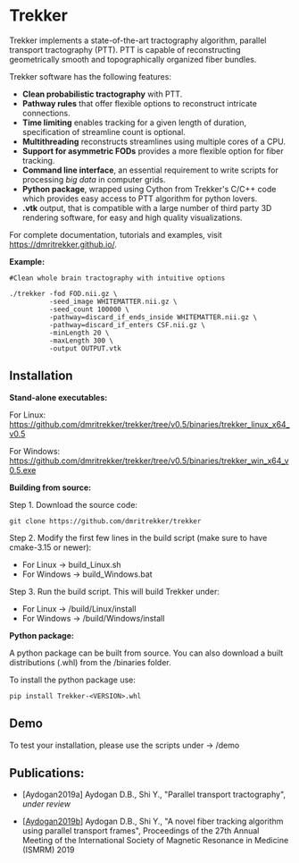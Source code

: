 Trekker
=======

Trekker implements a state-of-the-art tractography algorithm, parallel transport tractography (PTT). PTT is capable of reconstructing geometrically smooth and topographically organized fiber bundles.

Trekker software has the following features:

- **Clean probabilistic tractography** with PTT.
- **Pathway rules** that offer flexible options to reconstruct intricate connections.
- **Time limiting** enables tracking for a given length of duration, specification of streamline count is optional.
- **Multithreading** reconstructs streamlines using multiple cores of a CPU.
- **Support for asymmetric FODs** provides a more flexible option for fiber tracking.
- **Command line interface**, an essential requirement to write scripts for processing *big data* in computer grids.
- **Python package**, wrapped using Cython from Trekker's C/C++ code which provides easy access to PTT algorithm for python lovers.
- **.vtk** output, that is compatible with a large number of third party 3D rendering software, for easy and high quality visualizations.

For complete documentation, tutorials and examples, visit https://dmritrekker.github.io/.

**Example:**

    #Clean whole brain tractography with intuitive options

    ./trekker -fod FOD.nii.gz \
              -seed_image WHITEMATTER.nii.gz \
              -seed_count 100000 \
              -pathway=discard_if_ends_inside WHITEMATTER.nii.gz \
              -pathway=discard_if_enters CSF.nii.gz \
              -minLength 20 \
              -maxLength 300 \
              -output OUTPUT.vtk


Installation
------------


**Stand-alone executables:**

For Linux: https://github.com/dmritrekker/trekker/tree/v0.5/binaries/trekker_linux_x64_v0.5

For Windows: https://github.com/dmritrekker/trekker/tree/v0.5/binaries/trekker_win_x64_v0.5.exe


**Building from source:**

Step 1. Download the source code:

	git clone https://github.com/dmritrekker/trekker

Step 2. Modify the first few lines in the build script (make sure to have cmake-3.15 or newer):

- For Linux -> build_Linux.sh
- For Windows -> build_Windows.bat

Step 3. Run the build script. This will build Trekker under:

- For Linux -> <TrekkerFolder>/build/Linux/install
- For Windows -> <TrekkerFolder>/build/Windows/install

**Python package:**

A python package can be built from source. You can also download a built distributions (.whl) from the /binaries folder.

To install the python package use:

    pip install Trekker-<VERSION>.whl


Demo
----

To test your installation, please use the scripts under -> <TrekkerFolder>/demo


Publications:
------------

- [Aydogan2019a] Aydogan D.B., Shi Y., "Parallel transport tractography", *under review*

- [[Aydogan2019b](https://www.researchgate.net/publication/336847169_A_novel_fiber-tracking_algorithm_using_parallel_transport_frames)] Aydogan D.B., Shi Y., "A novel fiber tracking algorithm using parallel transport frames", Proceedings of the 27th Annual Meeting of the International Society of Magnetic Resonance in Medicine (ISMRM) 2019
